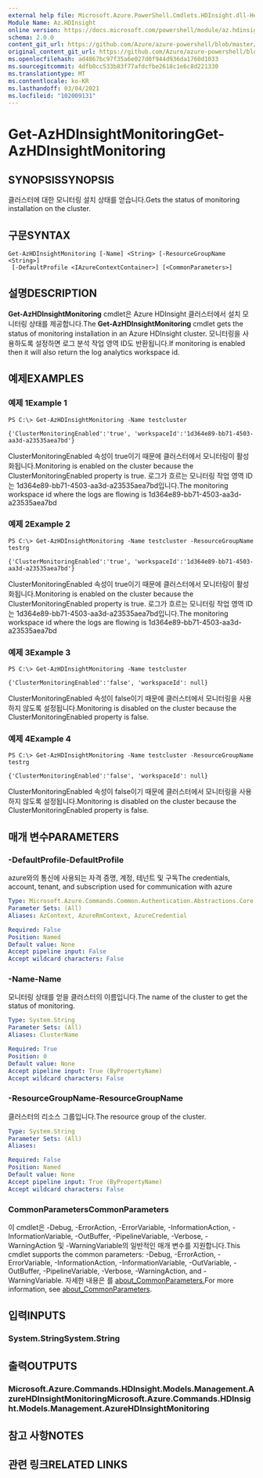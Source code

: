 ```yaml
---
external help file: Microsoft.Azure.PowerShell.Cmdlets.HDInsight.dll-Help.xml
Module Name: Az.HDInsight
online version: https://docs.microsoft.com/powershell/module/az.hdinsight/get-azhdinsightmonitoring
schema: 2.0.0
content_git_url: https://github.com/Azure/azure-powershell/blob/master/src/HDInsight/HDInsight/help/Get-AzHDInsightMonitoring.md
original_content_git_url: https://github.com/Azure/azure-powershell/blob/master/src/HDInsight/HDInsight/help/Get-AzHDInsightMonitoring.md
ms.openlocfilehash: ad4867bc97f35a6e027d0f944d936da1760d1033
ms.sourcegitcommit: 4dfb0cc533b83f77afdcfbe2618c1e6c8d221330
ms.translationtype: MT
ms.contentlocale: ko-KR
ms.lasthandoff: 03/04/2021
ms.locfileid: "102009131"
---
```

# <span data-ttu-id="68dd6-101">Get-AzHDInsightMonitoring</span><span class="sxs-lookup"><span data-stu-id="68dd6-101">Get-AzHDInsightMonitoring</span></span>

## <span data-ttu-id="68dd6-102">SYNOPSIS</span><span class="sxs-lookup"><span data-stu-id="68dd6-102">SYNOPSIS</span></span>
<span data-ttu-id="68dd6-103">클러스터에 대한 모니터링 설치 상태를 얻습니다.</span><span class="sxs-lookup"><span data-stu-id="68dd6-103">Gets the status of monitoring installation on the cluster.</span></span>

## <span data-ttu-id="68dd6-104">구문</span><span class="sxs-lookup"><span data-stu-id="68dd6-104">SYNTAX</span></span>

```
Get-AzHDInsightMonitoring [-Name] <String> [-ResourceGroupName <String>]
 [-DefaultProfile <IAzureContextContainer>] [<CommonParameters>]
```

## <span data-ttu-id="68dd6-105">설명</span><span class="sxs-lookup"><span data-stu-id="68dd6-105">DESCRIPTION</span></span>
<span data-ttu-id="68dd6-106">**Get-AzHDInsightMonitoring** cmdlet은 Azure HDInsight 클러스터에서 설치 모니터링 상태를 제공합니다.</span><span class="sxs-lookup"><span data-stu-id="68dd6-106">The **Get-AzHDInsightMonitoring** cmdlet gets the status of monitoring installation in an Azure HDInsight cluster.</span></span> <span data-ttu-id="68dd6-107">모니터링을 사용하도록 설정하면 로그 분석 작업 영역 ID도 반환됩니다.</span><span class="sxs-lookup"><span data-stu-id="68dd6-107">If monitoring is enabled then it will also return the log analytics workspace id.</span></span>

## <span data-ttu-id="68dd6-108">예제</span><span class="sxs-lookup"><span data-stu-id="68dd6-108">EXAMPLES</span></span>

### <span data-ttu-id="68dd6-109">예제 1</span><span class="sxs-lookup"><span data-stu-id="68dd6-109">Example 1</span></span>
```
PS C:\> Get-AzHDInsightMonitoring -Name testcluster

{'ClusterMonitoringEnabled':'true', 'workspaceId':'1d364e89-bb71-4503-aa3d-a23535aea7bd'}
```

<span data-ttu-id="68dd6-110">ClusterMonitoringEnabled 속성이 true이기 때문에 클러스터에서 모니터링이 활성화됩니다.</span><span class="sxs-lookup"><span data-stu-id="68dd6-110">Monitoring is enabled on the cluster because the ClusterMonitoringEnabled property is true.</span></span> <span data-ttu-id="68dd6-111">로그가 흐르는 모니터링 작업 영역 ID는 1d364e89-bb71-4503-aa3d-a23535aea7bd입니다.</span><span class="sxs-lookup"><span data-stu-id="68dd6-111">The monitoring workspace id where the logs are flowing is 1d364e89-bb71-4503-aa3d-a23535aea7bd</span></span>

### <span data-ttu-id="68dd6-112">예제 2</span><span class="sxs-lookup"><span data-stu-id="68dd6-112">Example 2</span></span>
```
PS C:\> Get-AzHDInsightMonitoring -Name testcluster -ResourceGroupName testrg

{'ClusterMonitoringEnabled':'true', 'workspaceId':'1d364e89-bb71-4503-aa3d-a23535aea7bd'}
```

<span data-ttu-id="68dd6-113">ClusterMonitoringEnabled 속성이 true이기 때문에 클러스터에서 모니터링이 활성화됩니다.</span><span class="sxs-lookup"><span data-stu-id="68dd6-113">Monitoring is enabled on the cluster because the ClusterMonitoringEnabled property is true.</span></span> <span data-ttu-id="68dd6-114">로그가 흐르는 모니터링 작업 영역 ID는 1d364e89-bb71-4503-aa3d-a23535aea7bd입니다.</span><span class="sxs-lookup"><span data-stu-id="68dd6-114">The monitoring workspace id where the logs are flowing is 1d364e89-bb71-4503-aa3d-a23535aea7bd</span></span>

### <span data-ttu-id="68dd6-115">예제 3</span><span class="sxs-lookup"><span data-stu-id="68dd6-115">Example 3</span></span>
```
PS C:\> Get-AzHDInsightMonitoring -Name testcluster

{'ClusterMonitoringEnabled':'false', 'workspaceId': null}
```

<span data-ttu-id="68dd6-116">ClusterMonitoringEnabled 속성이 false이기 때문에 클러스터에서 모니터링을 사용하지 않도록 설정됩니다.</span><span class="sxs-lookup"><span data-stu-id="68dd6-116">Monitoring is disabled on the cluster because the ClusterMonitoringEnabled property is false.</span></span>

### <span data-ttu-id="68dd6-117">예제 4</span><span class="sxs-lookup"><span data-stu-id="68dd6-117">Example 4</span></span>
```
PS C:\> Get-AzHDInsightMonitoring -Name testcluster -ResourceGroupName testrg

{'ClusterMonitoringEnabled':'false', 'workspaceId': null}
```

<span data-ttu-id="68dd6-118">ClusterMonitoringEnabled 속성이 false이기 때문에 클러스터에서 모니터링을 사용하지 않도록 설정됩니다.</span><span class="sxs-lookup"><span data-stu-id="68dd6-118">Monitoring is disabled on the cluster because the ClusterMonitoringEnabled property is false.</span></span>

## <span data-ttu-id="68dd6-119">매개 변수</span><span class="sxs-lookup"><span data-stu-id="68dd6-119">PARAMETERS</span></span>

### <span data-ttu-id="68dd6-120">-DefaultProfile</span><span class="sxs-lookup"><span data-stu-id="68dd6-120">-DefaultProfile</span></span>
<span data-ttu-id="68dd6-121">azure와의 통신에 사용되는 자격 증명, 계정, 테넌트 및 구독</span><span class="sxs-lookup"><span data-stu-id="68dd6-121">The credentials, account, tenant, and subscription used for communication with azure</span></span>

```yaml
Type: Microsoft.Azure.Commands.Common.Authentication.Abstractions.Core.IAzureContextContainer
Parameter Sets: (All)
Aliases: AzContext, AzureRmContext, AzureCredential

Required: False
Position: Named
Default value: None
Accept pipeline input: False
Accept wildcard characters: False
```

### <span data-ttu-id="68dd6-122">-Name</span><span class="sxs-lookup"><span data-stu-id="68dd6-122">-Name</span></span>
<span data-ttu-id="68dd6-123">모니터링 상태를 얻을 클러스터의 이름입니다.</span><span class="sxs-lookup"><span data-stu-id="68dd6-123">The name of the cluster to get the status of monitoring.</span></span>

```yaml
Type: System.String
Parameter Sets: (All)
Aliases: ClusterName

Required: True
Position: 0
Default value: None
Accept pipeline input: True (ByPropertyName)
Accept wildcard characters: False
```

### <span data-ttu-id="68dd6-124">-ResourceGroupName</span><span class="sxs-lookup"><span data-stu-id="68dd6-124">-ResourceGroupName</span></span>
<span data-ttu-id="68dd6-125">클러스터의 리소스 그룹입니다.</span><span class="sxs-lookup"><span data-stu-id="68dd6-125">The resource group of the cluster.</span></span>

```yaml
Type: System.String
Parameter Sets: (All)
Aliases:

Required: False
Position: Named
Default value: None
Accept pipeline input: True (ByPropertyName)
Accept wildcard characters: False
```

### <span data-ttu-id="68dd6-126">CommonParameters</span><span class="sxs-lookup"><span data-stu-id="68dd6-126">CommonParameters</span></span>
<span data-ttu-id="68dd6-127">이 cmdlet은 -Debug, -ErrorAction, -ErrorVariable, -InformationAction, -InformationVariable, -OutBuffer, -PipelineVariable, -Verbose, -WarningAction 및 -WarningVariable의 일반적인 매개 변수를 지원합니다.</span><span class="sxs-lookup"><span data-stu-id="68dd6-127">This cmdlet supports the common parameters: -Debug, -ErrorAction, -ErrorVariable, -InformationAction, -InformationVariable, -OutVariable, -OutBuffer, -PipelineVariable, -Verbose, -WarningAction, and -WarningVariable.</span></span> <span data-ttu-id="68dd6-128">자세한 내용은 를 [about_CommonParameters.](http://go.microsoft.com/fwlink/?LinkID=113216)</span><span class="sxs-lookup"><span data-stu-id="68dd6-128">For more information, see [about_CommonParameters](http://go.microsoft.com/fwlink/?LinkID=113216).</span></span>

## <span data-ttu-id="68dd6-129">입력</span><span class="sxs-lookup"><span data-stu-id="68dd6-129">INPUTS</span></span>

### <span data-ttu-id="68dd6-130">System.String</span><span class="sxs-lookup"><span data-stu-id="68dd6-130">System.String</span></span>

## <span data-ttu-id="68dd6-131">출력</span><span class="sxs-lookup"><span data-stu-id="68dd6-131">OUTPUTS</span></span>

### <span data-ttu-id="68dd6-132">Microsoft.Azure.Commands.HDInsight.Models.Management.AzureHDInsightMonitoring</span><span class="sxs-lookup"><span data-stu-id="68dd6-132">Microsoft.Azure.Commands.HDInsight.Models.Management.AzureHDInsightMonitoring</span></span>

## <span data-ttu-id="68dd6-133">참고 사항</span><span class="sxs-lookup"><span data-stu-id="68dd6-133">NOTES</span></span>

## <span data-ttu-id="68dd6-134">관련 링크</span><span class="sxs-lookup"><span data-stu-id="68dd6-134">RELATED LINKS</span></span>
